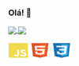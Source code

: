 ### Olá! 👋

<a href="https://github.com/EduardoDOliveira/github-readme-stats">
  <img align="center" src="https://github-readme-stats.vercel.app/api?username=EduardoDOliveira&count_private=true&show_icons=true&theme=dark&include_all_commits=true" />
</a>
<a href="https://github.com/EduardoDOliveira/github-readme-stats">
  <img align="center" src="https://github-readme-stats.vercel.app/api/top-langs/?username=EduardoDOliveira&layout=compact" />
</a>
<div style="display: inline_block"><br>
  <img align="center" alt="Rafa-Js" height="30" width="40" src="https://raw.githubusercontent.com/devicons/devicon/master/icons/javascript/javascript-plain.svg">
  <img align="center" alt="Rafa-HTML" height="30" width="40" src="https://raw.githubusercontent.com/devicons/devicon/master/icons/html5/html5-original.svg">
  <img align="center" alt="Rafa-CSS" height="30" width="40" src="https://raw.githubusercontent.com/devicons/devicon/master/icons/css3/css3-original.svg">
</div>
